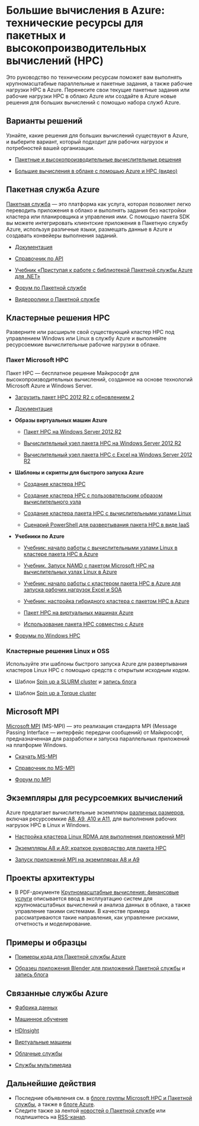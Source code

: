 <properties
   pageTitle="Большие вычисления: технические ресурсы для пакетных и высокопроизводительных вычислений (HPC) | Microsoft Azure"
	description="В этой статье приведены технические ресурсы, которые помогут вам запускать крупномасштабные параллельные и пакетные задания, а также рабочие нагрузки HPC в Azure."
	services="batch, cloud-services, virtual-machines"
	documentationCenter=""
	authors="dlepow"
	manager="timlt"
	editor=""/>

<tags
   ms.service="multiple"
	ms.devlang="multiple"
	ms.topic="article"
	ms.tgt_pltfrm="NA"
	ms.workload="big-compute"
	ms.date="09/02/2015"
	ms.author="danlep"/>

# Большие вычисления в Azure: технические ресурсы для пакетных и высокопроизводительных вычислений (HPC)
Это руководство по техническим ресурсам поможет вам выполнять крупномасштабные параллельные и пакетные задания, а также рабочие нагрузки HPC в Azure. Перенесите свои текущие пакетные задания или рабочие нагрузки HPC в облако Azure или создайте в Azure новые решения для больших вычислений с помощью набора служб Azure.

## Варианты решений

Узнайте, какие решения для больших вычислений существуют в Azure, и выберите вариант, который подходит для рабочих нагрузок и потребностей вашей организации.

* [Пакетные и высокопроизводительные вычислительные решения](batch-hpc-solutions.md)

* [Большие вычисления в облаке с помощью Azure и HPC (видео)](http://azure.microsoft.com/documentation/videos/teched-europe-2014-big-compute-in-the-cloud-with-high-performance-computing-on-azure/)


## Пакетная служба Azure

[Пакетная служба](http://azure.microsoft.com/services/batch/) — это платформа как услуга, которая позволяет легко переводить приложения в облако и выполнять задания без настройки кластера или планировщика и управления ими. С помощью пакета SDK вы можете интегрировать клиентские приложения в Пакетную службу Azure, используя различные языки, размещать данные в Azure и создавать конвейеры выполнения заданий.

* [Документация](http://azure.microsoft.com/documentation/services/batch/)

* [Справочник по API](https://msdn.microsoft.com/library/azure/dn820177.aspx)

* [Учебник «Приступая к работе с библиотекой Пакетной службы Azure для .NET»](batch-dotnet-get-started.md)

* [Форум по Пакетной службе](https://social.msdn.microsoft.com/Forums/home?forum=azurebatch)

* [Видеоролики о Пакетной службе](https://azure.microsoft.com/documentation/videos/index/?services=batch)

## Кластерные решения HPC

Разверните или расширьте свой существующий кластер HPC под управлением Windows или Linux в службу Azure и выполняйте ресурсоемкие вычислительные рабочие нагрузки в облаке.

### Пакет Microsoft HPC

Пакет HPC — бесплатное решение Майкрософт для высокопроизводительных вычислений, созданное на основе технологий Microsoft Azure и Windows Server.

* [Загрузить пакет HPC 2012 R2 с обновлением 2](https://www.microsoft.com/ru-ru/download/details.aspx?id=47755)

* [Документация](https://technet.microsoft.com/library/jj899572.aspx)

* **Образы виртуальных машин Azure**

    * [Пакет HPC на Windows Server 2012 R2](http://azure.microsoft.com/marketplace/partners/microsoft/hpcpack2012r2onwindowsserver2012r2/)

    * [Вычислительный узел пакета HPC на Windows Server 2012 R2](http://azure.microsoft.com/marketplace/partners/microsoft/hpcpack2012r2computenodeonwindowsserver2012r2/)

    * [Вычислительный узел пакета HPC с Excel на Windows Server 2012 R2](http://azure.microsoft.com/marketplace/partners/microsoft/hpcpack2012r2computenodewithexcelonwindowsserver2012r2/)

* **Шаблоны и скрипты для быстрого запуска Azure**

    * [Создание кластера HPC](https://azure.microsoft.com/documentation/templates/create-hpc-cluster/)

    * [Создание кластера HPC с пользовательским образом вычислительного узла](https://azure.microsoft.com/documentation/templates/create-hpc-cluster-custom-image/)

    * [Создание кластера пакета HPC с вычислительными узлами Linux](https://azure.microsoft.com/documentation/templates/create-hpc-cluster-linux-cn/)

    * [Сценарий PowerShell для развертывания пакета HPC в виде IaaS](https://www.microsoft.com/download/details.aspx?id=44949)

* **Учебники по Azure**

    * [Учебник: начало работы с вычислительными узлами Linux в кластере пакета HPC в Azure](../virtual-machines/virtual-machines-linux-cluster-hpcpack.md)

    * [Учебник. Запуск NAMD с пакетом Microsoft HPC на вычислительных узлах Linux в Azure](../virtual-machines/virtual-machines-linux-cluster-hpcpack-namd.md)

    * [Учебник: начало работы с кластером пакета HPC в Azure для запуска рабочих нагрузок Excel и SOA](../virtual-machines/virtual-machines-excel-cluster-hpcpack.md)

    * [Учебник: настройка гибридного кластера с пакетом HPC в Azure](../cloud-services/cloud-services-setup-hybrid-hpcpack-cluster.md)

    * [Пакет HPC на виртуальных машинах Azure](https://msdn.microsoft.com/library/azure/dn518135.aspx)

    * [Использование пакета HPC совместно с Azure](https://technet.microsoft.com/library/gg481749.aspx)


* [Форумы по Windows HPC](https://social.microsoft.com/Forums/home?category=windowshpc)

### Кластерные решения Linux и OSS

Используйте эти шаблоны быстрого запуска Azure для развертывания кластеров Linux HPC с помощью средств с открытым исходным кодом.

* Шаблон [Spin up a SLURM cluster](http://azure.microsoft.com/documentation/templates/slurm/) и [запись блога](http://blogs.technet.com/b/windowshpc/archive/2015/06/06/deploy-a-slurm-cluster-on-azure.aspx)

* Шаблон [Spin up a Torque cluster](http://azure.microsoft.com/documentation/templates/torque-cluster/)

## Microsoft MPI

[Microsoft MPI](https://msdn.microsoft.com/library/bb524831.aspx) (MS-MPI) — это реализация стандарта MPI (Message Passing Interface — интерфейс передачи сообщений) от Майкрософт, предназначенная для разработки и запуска параллельных приложений на платформе Windows.


* [Скачать MS-MPI](http://go.microsoft.com/FWLink/p/?LinkID=389556)

* [Справочник по MS-MPI](https://msdn.microsoft.com/library/dn473458.aspx)

* [Форум по MPI](https://social.microsoft.com/Forums/home?forum=windowshpcmpi)


## Экземпляры для ресурсоемких вычислений

Azure предлагает вычислительные экземпляры [различных размеров](../virtual-machines/virtual-machines-size-specs.md), включая ресурсоемкие [A8, A9, A10 и A11](../virtual-machines/virtual-machines-a8-a9-a10-a11-specs.md), для выполнения рабочих нагрузок HPC в Linux и Windows.

* [Настройка кластера Linux RDMA для выполнения приложений MPI](../virtual-machines/virtual-machines-linux-cluster-rdma.md)

* [Экземпляры A8 и A9: краткое руководство для пакета HPC](https://msdn.microsoft.com/library/azure/dn594431.aspx)

* [Запуск приложений MPI на экземплярах A8 и A9](https://msdn.microsoft.com/library/azure/dn592104.aspx)

## Проекты архитектуры

* В PDF-документе [Крупномасштабные вычисления: финансовые услуги](http://go.microsoft.com/fwlink/?LinkId=536378) описывается ввод в эксплуатацию систем для крупномасштабных вычислений и анализа данных в облаке, а также управление такими системами. В качестве примера рассматриваются такие направления, как управление рисками, отчетность и моделирование.

## Примеры и образцы

* [Примеры кода для Пакетной службы Azure](https://github.com/Azure/azure-batch-samples)

* [Образец приложения Blender для приложений Пакетной службы](https://github.com/Azure/azure-batch-apps-blender) и [запись блога](http://azure.microsoft.com/blog/2015/01/26/blender-on-azure-batch/)

## Связанные службы Azure

* [Фабрика данных](http://azure.microsoft.com/documentation/services/data-factory/)

* [Машинное обучение](http://azure.microsoft.com/documentation/services/machine-learning/)

* [HDInsight](http://azure.microsoft.com/documentation/services/hdinsight/)

* [Виртуальные машины](http://azure.microsoft.com/documentation/services/virtual-machines/)

* [Облачные службы](http://azure.microsoft.com/documentation/services/cloud-services/)

* [Службы мультимедиа](http://azure.microsoft.com/documentation/services/media-services/)



## Дальнейшие действия

* Последние объявления см. в [блоге группы Microsoft HPC и Пакетной службы](http://blogs.technet.com/b/windowshpc/), а также в [блоге Azure](http://azure.microsoft.com/blog/tag/hpc/).
* Следите также за лентой [новостей о Пакетной службе](http://azure.microsoft.com/updates/?service=batch) или подпишитесь на [RSS-канал](http://azure.microsoft.com/updates/feed/?service=batch).

<!---HONumber=September15_HO1-->